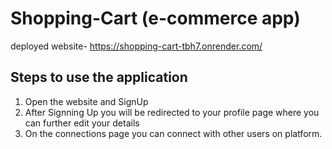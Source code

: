 # Shopping-Cart (e-commerce app)
deployed website- https://shopping-cart-tbh7.onrender.com/
## Steps to use the application
1) Open the website and SignUp
2) After Signning Up you will be redirected to your profile page where you can further edit your details
3) On the connections page you can connect with other users on platform.
 
